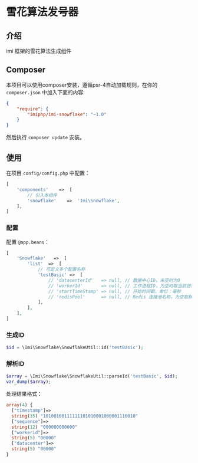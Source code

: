 # 雪花算法发号器

## 介绍

imi 框架的雪花算法生成组件

## Composer

本项目可以使用composer安装，遵循psr-4自动加载规则，在你的 `composer.json` 中加入下面的内容:

```json
{
    "require": {
        "imiphp/imi-snowflake": "~1.0"
    }
}
```

然后执行 `composer update` 安装。

## 使用

在项目 `config/config.php` 中配置：

```php
[
    'components'    =>  [
        // 引入本组件
        'snowflake'    =>  'Imi\Snowflake',
    ],
]
```

### 配置

配置 `@app.beans`：

```php
[
    'Snowflake'   =>  [
        'list'  =>  [
            // 可定义多个配置名称
            'testBasic' =>  [
                // 'datacenterId'   => null, // 数据中心ID，未空时为0
                // 'workerId'       => null, // 工作进程ID，为空时取当前进程ID
                // 'startTimeStamp' => null, // 开始时间戳，单位：毫秒
                // 'redisPool'      => null, // Redis 连接池名称，为空取默认连接池
            ],
        ],
    ],
]
```

### 生成ID

```php
$id = \Imi\Snowflake\SnowflakeUtil::id('testBasic');
```

### 解析ID

```php
$array = \Imi\Snowflake\SnowflakeUtil::parseId('testBasic', $id);
var_dump($array);
```

处理结果格式：

```php
array(4) {
  ["timestamp"]=>
  string(35) "10100100111111101010001000001110010"
  ["sequence"]=>
  string(12) "000000000000"
  ["workerid"]=>
  string(5) "00000"
  ["datacenter"]=>
  string(5) "00000"
}
```
